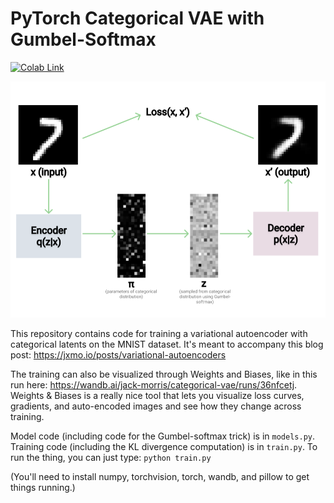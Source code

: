 # PyTorch Categorical VAE with Gumbel-Softmax

<a href="https://colab.research.google.com/drive/1nGoz0mOA85X04xzn-EfudDTv2_Co1qM1">
    <img src="https://colab.research.google.com/assets/colab-badge.svg" alt="Colab Link" height="18">
</a>

![discrete_vae_flowchart](images/discrete_vae_flowchart.png)

This repository contains code for training a variational autoencoder with categorical latents on the MNIST dataset. It's meant to accompany this blog post: https://jxmo.io/posts/variational-autoencoders

The training can also be visualized through Weights and Biases, like in this run here: https://wandb.ai/jack-morris/categorical-vae/runs/36nfcetj. Weights & Biases is a really nice tool that lets you visualize loss curves, gradients, and auto-encoded images and see how they change across training.

Model code (including code for the Gumbel-softmax trick) is in `models.py`. Training code (including the KL divergence computation) is in `train.py`. To run the thing, you can just type:
```python train.py```

(You'll need to install numpy, torchvision, torch, wandb, and pillow to get things running.)